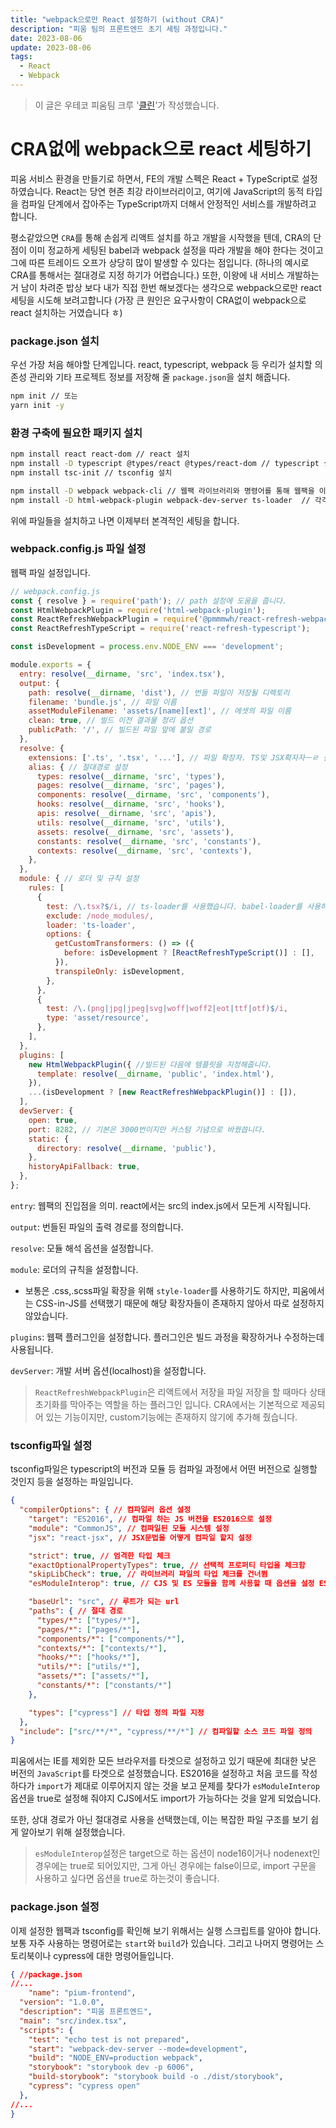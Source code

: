 ```yaml
---
title: "webpack으로만 React 설정하기 (without CRA)"
description: "피움 팀의 프론트엔드 초기 세팅 과정입니다."
date: 2023-08-06
update: 2023-08-06
tags:
  - React
  - Webpack
---
```


> 이 글은 우테코 피움팀 크루 '[클린](https://github.com/hozzijeong)'가 작성했습니다.


# CRA없에 webpack으로 react 세팅하기

피움 서비스 환경을 만들기로 하면서, FE의 개발 스펙은 React + TypeScript로 설정하였습니다. React는 당연 현존 최강 라이브러리이고, 여기에 JavaScript의 동적 타입을 컴파일 단계에서 잡아주는 TypeScript까지 더해서 안정적인 서비스를 개발하려고 합니다. 

평소같았으면 `CRA`를 통해 손쉽게 리액트 설치를 하고 개발을 시작했을 텐데, CRA의 단점이 이미 정교하게 세팅된 babel과 webpack 설정을 따라 개발을 해야 한다는 것이고 그에 따른 트레이드 오프가 상당히 많이 발생할 수 있다는 점입니다. (하나의 예시로 CRA를 통해서는 절대경로 지정 하기가 어렵습니다.) 또한, 이왕에 내 서비스 개발하는거 남이 차려준 밥상 보다 내가 직접 한번 해보겠다는 생각으로 webpack으로만 react세팅을 시도해 보려고합니다 (가장 큰 원인은 요구사항이 CRA없이 webpack으로 react 설치하는 거였습니다 ㅎ)

### package.json 설치

우선 가장 처음 해야할 단계입니다. react, typescript, webpack 등 우리가 설치할 의존성 관리와 기타 프로젝트 정보를 저장해 줄 `package.json`을 설치 해줍니다.

```bash
npm init // 또는
yarn init -y
```

### 환경 구축에 필요한 패키지 설치

```bash
npm install react react-dom // react 설치
npm install -D typescript @types/react @types/react-dom // typescript 설치
npm install tsc-init // tsconfig 설치

npm install -D webpack webpack-cli // 웹팩 라이브러리와 명령어를 통해 웹팩을 이용할 수 있는 라이브러리 설치
npm install -D html-webpack-plugin webpack-dev-server ts-loader  // 각각 번들 후 html파일을 만들어주는 플러그인, 개발할 때 사용할 웹 서버, typescript파일을 javascript로 변환하는 webpack loader 설치
```

위에 파일들을 설치하고 나면 이제부터 본격적인 세팅을 합니다.

### webpack.config.js 파일 설정

웹팩 파일 설정입니다. 

```jsx
// webpack.config.js
const { resolve } = require('path'); // path 설정에 도움을 줍니다.
const HtmlWebpackPlugin = require('html-webpack-plugin');
const ReactRefreshWebpackPlugin = require('@pmmmwh/react-refresh-webpack-plugin');
const ReactRefreshTypeScript = require('react-refresh-typescript');

const isDevelopment = process.env.NODE_ENV === 'development';

module.exports = {
  entry: resolve(__dirname, 'src', 'index.tsx'), 
  output: {
    path: resolve(__dirname, 'dist'), // 번들 파일이 저장될 디렉토리
    filename: 'bundle.js', // 파일 이름
    assetModuleFilename: 'assets/[name][ext]', // 에셋의 파일 이름
    clean: true, // 빌드 이전 결과물 정리 옵션
    publicPath: '/', // 빌드된 파일 앞에 붙일 경로
  },
  resolve: {
    extensions: ['.ts', '.tsx', '...'], // 파일 확장자. TS및 JSX확자자ㅡㄹ 설정했습니다.
    alias: { // 절대경로 설정
      types: resolve(__dirname, 'src', 'types'),
      pages: resolve(__dirname, 'src', 'pages'),
      components: resolve(__dirname, 'src', 'components'),
      hooks: resolve(__dirname, 'src', 'hooks'),
      apis: resolve(__dirname, 'src', 'apis'),
      utils: resolve(__dirname, 'src', 'utils'),
      assets: resolve(__dirname, 'src', 'assets'),
      constants: resolve(__dirname, 'src', 'constants'),
      contexts: resolve(__dirname, 'src', 'contexts'),
    },
  },
  module: { // 로더 및 규칙 설정
    rules: [
      {
        test: /\.tsx?$/i, // ts-loader를 사용했습니다. babel-loader를 사용하지 않은 이유는 IE까지 폴리필 지원을 하지 않아도 되기 때문입니ㅏㄷ.
        exclude: /node_modules/,
        loader: 'ts-loader',
        options: {
          getCustomTransformers: () => ({
            before: isDevelopment ? [ReactRefreshTypeScript()] : [],
          }),
          transpileOnly: isDevelopment,
        },
      },
      {
        test: /\.(png|jpg|jpeg|svg|woff|woff2|eot|ttf|otf)$/i,
        type: 'asset/resource',
      },
    ],
  },
  plugins: [
    new HtmlWebpackPlugin({ //빌드된 다음에 템플릿을 지정해줍니다.
      template: resolve(__dirname, 'public', 'index.html'),
    }),
    ...(isDevelopment ? [new ReactRefreshWebpackPlugin()] : []),
  ],
  devServer: {
    open: true,
    port: 8282, // 기본은 3000번이지만 커스텀 기념으로 바꿨씁니다.
    static: {
      directory: resolve(__dirname, 'public'),
    },
    historyApiFallback: true,
  },
};
```

`entry`: 웹팩의 진입점을 의미. react에서는 src의 index.js에서 모든게 시작됩니다.

`output`: 번들된 파일의 출력 경로를 정의합니다.

`resolve`: 모듈 해석 옵션을 설정합니다.

`module`: 로더의 규칙을 설정합니다.

- 보통은 .css,.scss파일 확장을 위해 `style-loader`를 사용하기도 하지만, 피움에서는 CSS-in-JS를 선택했기 때문에 해당 확장자들이 존재하지 않아서 따로 설정하지 않았습니다.

`plugins`:  웹팩 플러그인을 설정합니다. 플러그인은 빌드 과정을 확장하거나 수정하는데 사용됩니다.

`devServer`: 개발 서버 옵션(localhost)을 설정합니다. 

> `ReactRefreshWebpackPlugin`은 리액트에서 저장을 파일 저장을 할 때마다 상태 초기화를 막아주는 역할을 하는 플러그인 입니다. CRA에서는 기본적으로 제공되어 있는 기능이지만, custom기능에는 존재하지 않기에 추가해 줬습니다.

### tsconfig파일 설정

tsconfig파일은 typescript의 버전과 모듈 등 컴파일 과정에서 어떤 버전으로 실행할 것인지 등을 설정하는 파일입니다.

```json
{
  "compilerOptions": { // 컴파일러 옵션 설정
    "target": "ES2016", // 컴파일 하는 JS 버전을 ES2016으로 설정
    "module": "CommonJS", // 컴파일된 모듈 시스템 설정
    "jsx": "react-jsx", // JSX문법을 어떻게 컴파일 할지 설정

    "strict": true, // 엄격한 타입 체크
    "exactOptionalPropertyTypes": true, // 선택적 프로퍼티 타입을 체크함
    "skipLibCheck": true, // 라이브러리 파일의 타입 체크를 건너뜀
    "esModuleInterop": true, // CJS 및 ES 모듈을 함께 사용할 때 옵션을 설정 ES6 모듈 사양을 준수하여 CJS사용 가능하게 함. (즉 import 가능)

    "baseUrl": "src", // 루트가 되는 url
    "paths": { // 절대 경로
      "types/*": ["types/*"],
      "pages/*": ["pages/*"],
      "components/*": ["components/*"],
      "contexts/*": ["contexts/*"],
      "hooks/*": ["hooks/*"],
      "utils/*": ["utils/*"],
      "assets/*": ["assets/*"],
      "constants/*": ["constants/*"]
    },

    "types": ["cypress"] // 타입 정의 파일 지정
  },
  "include": ["src/**/*", "cypress/**/*"] // 컴파일할 소스 코드 파일 정의
}
```

피움에서는 IE를 제외한 모든 브라우저를 타겟으로 설정하고 있기 때문에 최대한 낮은 버전의 `JavaScript`를 타겟으로 설정했습니다. ES2016을 설정하고 처음 코드를 작성하다가 `import`가 제대로 이루어지지 않는 것을 보고 문제를 찾다가 `esModuleInterop`옵션을 true로 설정해 줘야지 CJS에서도 import가 가능하다는 것을 알게 되었습니다. 

또한, 상대 경로가 아닌 절대경로 사용을 선택했는데, 이는 복잡한 파일 구조를 보기 쉽게 알아보기 위해 설정했습니다.

> `esModuleInterop`설정은 target으로 하는 옵션이 node16이거나 nodenext인 경우에는 true로 되어있지만, 그게 아닌 경우에는 false이므로, import 구문을 사용하고 싶다면 옵션을 true로 하는것이 좋습니다.

### package.json 설정

이제 설정한 웹팩과 tsconfig를 확인해 보기 위해서는 실행 스크립트를 알아야 합니다. 보통 자주 사용하는 명령어로는 `start`와 `build`가 있습니다. 그리고 나머지 명령어는 스토리북이나 cypress에 대한 명령어들입니다.
```json
{ //package.json
//...
	"name": "pium-frontend",
  "version": "1.0.0",
  "description": "피움 프론트엔드",
  "main": "src/index.tsx",
  "scripts": {
    "test": "echo test is not prepared",
    "start": "webpack-dev-server --mode=development",
    "build": "NODE_ENV=production webpack",
    "storybook": "storybook dev -p 6006",
    "build-storybook": "storybook build -o ./dist/storybook",
    "cypress": "cypress open"
  },
//...
}
```

